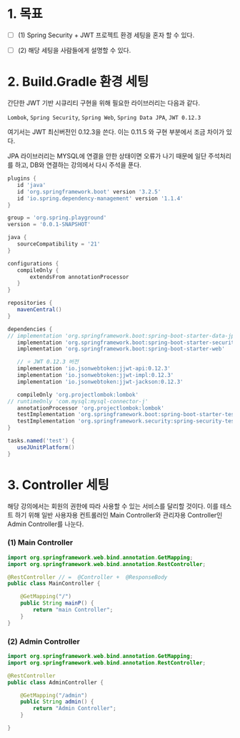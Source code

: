 # 1. 목표 

- [ ] (1) Spring Security + JWT 프로젝트 환경 세팅을 혼자 할 수 있다.
- [ ] (2) 해당 세팅을 사람들에게 설명할 수 있다.



# 2. Build.Gradle 환경 세팅

간단한 JWT 기반 시큐리티 구현을 위해 필요한 라이브러리는 다음과 같다. 

`Lombok`, `Spring Security`, `Spring Web`, `Spring Data JPA`, `JWT 0.12.3`

여기서는 JWT 최신버전인 0.12.3을 쓴다. 이는 0.11.5 와 구현 부분에서 조금 차이가 있다. 

JPA 라이브러리는 MYSQL에 연결을 안한 상태이면 오류가 나기 때문에 일단 주석처리를 하고, DB와 연결하는 강의에서 다시 주석을 푼다.



 ```groovy
 plugins {
 	id 'java'
 	id 'org.springframework.boot' version '3.2.5'
 	id 'io.spring.dependency-management' version '1.1.4'
 }
 
 group = 'org.spring.playground'
 version = '0.0.1-SNAPSHOT'
 
 java {
 	sourceCompatibility = '21'
 }
 
 configurations {
 	compileOnly {
 		extendsFrom annotationProcessor
 	}
 }
 
 repositories {
 	mavenCentral()
 }
 
 dependencies {
 //	implementation 'org.springframework.boot:spring-boot-starter-data-jpa'
 	implementation 'org.springframework.boot:spring-boot-starter-security'
 	implementation 'org.springframework.boot:spring-boot-starter-web'
 
 	// ⭐ JWT 0.12.3 버전
 	implementation 'io.jsonwebtoken:jjwt-api:0.12.3'
 	implementation 'io.jsonwebtoken:jjwt-impl:0.12.3'
 	implementation 'io.jsonwebtoken:jjwt-jackson:0.12.3'
 
 	compileOnly 'org.projectlombok:lombok'
 //	runtimeOnly 'com.mysql:mysql-connector-j'
 	annotationProcessor 'org.projectlombok:lombok'
 	testImplementation 'org.springframework.boot:spring-boot-starter-test'
 	testImplementation 'org.springframework.security:spring-security-test'
 }
 
 tasks.named('test') {
 	useJUnitPlatform()
 }
 
 ```

# 3. Controller 세팅

해당 강의에서는 회원의 권한에 따라 사용할 수 있는 서비스를 달리할 것이다. 이를 테스트 하기 위해 일반 사용자용 컨트롤러인 Main Controller와 관리자용 Controller인 Admin Controller를 나눈다. 



### (1) Main Controller

```java
import org.springframework.web.bind.annotation.GetMapping;
import org.springframework.web.bind.annotation.RestController;

@RestController // =  @Controller +  @ResponseBody
public class MainController {

    @GetMapping("/")
    public String mainP() {
        return "main Controller";
    }
}

```



### (2) Admin Controller

```java
import org.springframework.web.bind.annotation.GetMapping;
import org.springframework.web.bind.annotation.RestController;

@RestController
public class AdminController {

    @GetMapping("/admin")
    public String admin() {
        return "Admin Controller";
    }

}
```

